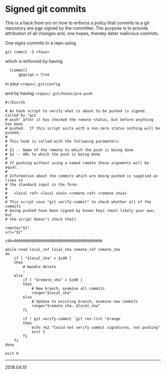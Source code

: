 # Signed git commits

This is a hack from srs on how to enforce a policy that commits to a
git repository are pgp signed by the committer.  The purpose is to
provide attribution of all changes and, one hopes, thereby deter
malicious commits.

One signs commits to a repo using

   ```git commit -S <foux>```

which is enforced by having

```
  [commit]
      gpgsign = true
```

in your `<repo>/.git/config`

and by having `<repo>/.git/hooks/pre-push`

    #!/bin/sh

    # An hook script to verify what is about to be pushed is signed.  Called by "git
    # push" after it has checked the remote status, but before anything has been
    # pushed.  If this script exits with a non-zero status nothing will be pushed.
    #
    # This hook is called with the following parameters:
    #
    # $1 -- Name of the remote to which the push is being done
    # $2 -- URL to which the push is being done
    #
    # If pushing without using a named remote those arguments will be equal.
    #
    # Information about the commits which are being pushed is supplied as lines to
    # the standard input in the form:
    #
    #   <local ref> <local sha1> <remote ref> <remote sha1>
    #
    # This script uses "git verify-commit" to check whether all of the commits
    # being pushed have been signed by known keys (most likely your own, but
    # the script doesn't check that).

    remote="$1"
    url="$2"

    z40=0000000000000000000000000000000000000000

    while read local_ref local_sha remote_ref remote_sha
    do
	    if [ "$local_sha" = $z40 ]
	    then
		    # Handle delete
		    :
	    else
		    if [ "$remote_sha" = $z40 ]
		    then
			    # New branch, examine all commits
			    range="$local_sha"
		    else
			    # Update to existing branch, examine new commits
			    range="$remote_sha..$local_sha"
		    fi

		    if ! git verify-commit `git rev-list "$range`
		    then
			    echo >&2 "Could not verify commit signatures, not pushing"
			    exit 1
		    fi
	    fi
    done

    exit 0

---

2018.04.10
